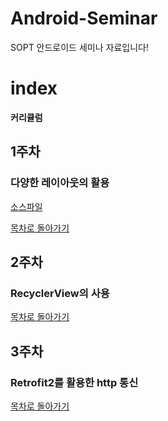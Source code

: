 # Android-Seminar
SOPT 안드로이드 세미나 자료입니다!

# index
**커리큘럼**


## 1주차
### 다양한 레이아웃의 활용

[소스파일]()

[목차로 돌아가기](#index)


## 2주차
### RecyclerView의 사용
[목차로 돌아가기](#index)


## 3주차
### Retrofit2를 활용한 http 통신
[목차로 돌아가기](#index)
